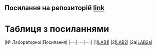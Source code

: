 ## Посилання на репозиторій [link](https://github.com/BogdanIsLaugh/Dev_lab.git)
# Таблиця з посиланнями
|№ Лабораторної|Посилання|
|---|---|---|
|1|[LAB1](https://github.com/BogdanIsLaugh/Dev_lab/tree/main/Lab1)|
|2|[LAB2](https://github.com/BogdanIsLaugh/Dev_lab/tree/main/Lab2)|
|2a|[LAB2a](https://github.com/BogdanIsLaugh/Dev_lab/tree/main/Lab2a)|
